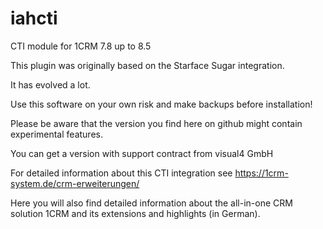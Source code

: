 iahcti
======

CTI module for 1CRM 7.8 up to 8.5

This plugin was originally based on the Starface Sugar integration.

It has evolved a lot. 

Use this software on your own risk and make backups before installation!

Please be aware that the version you find here on github might contain experimental features.

You can get a version with support contract from visual4 GmbH

For detailed information about this CTI integration see https://1crm-system.de/crm-erweiterungen/

Here you will also find detailed information about the all-in-one CRM solution 1CRM and its extensions and highlights (in German).